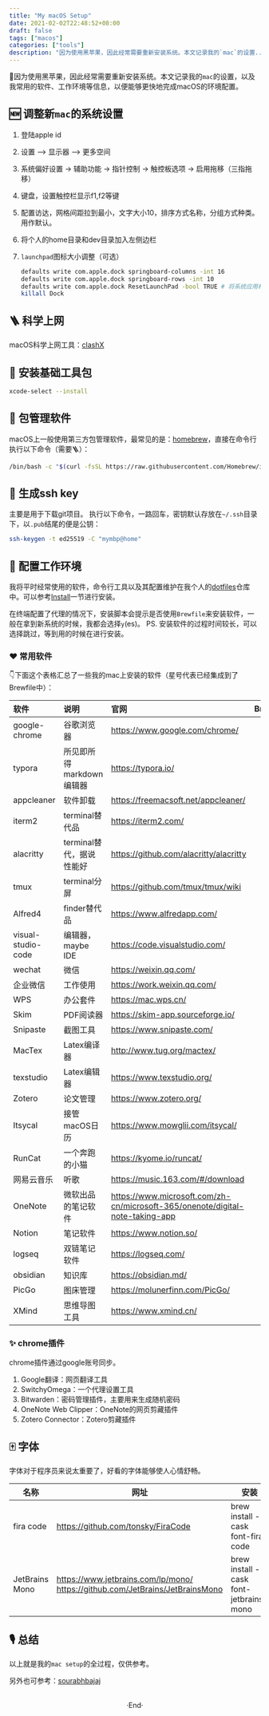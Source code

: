 ```yaml
---
title: "My macOS Setup"
date: 2021-02-02T22:48:52+08:00
draft: false
tags: ["macos"]
categories: ["tools"]
description: "因为使用黑苹果，因此经常需要重新安装系统。本文记录我的`mac`的设置..."
---
```


📝因为使用黑苹果，因此经常需要重新安装系统。本文记录我的`mac`的设置，以及我常用的软件、工作环境等信息，以便能够更快地完成macOS的环境配置。

## 🆕 调整新`mac`的系统设置

1. 登陆apple id

2. 设置 --> 显示器 --> 更多空间

3. 系统偏好设置 -> 辅助功能 -> 指针控制 -> 触控板选项 -> 启用拖移（三指拖移）

4. 键盘，设置触控栏显示f1,f2等键

5. 配置访达，网格间距拉到最小，文字大小10，排序方式名称，分组方式种类。用作默认。

6. 将个人的home目录和dev目录加入左侧边栏

7. `launchpad`图标大小调整（可选）

   ```bash
   defaults write com.apple.dock springboard-columns -int 16
   defaults write com.apple.dock springboard-rows -int 10
   defaults write com.apple.dock ResetLaunchPad -bool TRUE # 将系统应用和用户应用分页
   killall Dock
   ```

## 🪜 科学上网

macOS科学上网工具：[clashX](https://github.com/yichengchen/clashX)

## 🔧 安装基础工具包

```bash
xcode-select --install
```

## 💼 包管理软件

macOS上一般使用第三方包管理软件，最常见的是：[homebrew](https://brew.sh/index_zh-cn)，直接在命令行执行以下命令（需要🪜）：

```bash
/bin/bash -c "$(curl -fsSL https://raw.githubusercontent.com/Homebrew/install/HEAD/install.sh)"
```

## 🌉 生成ssh key

主要是用于下载git项目。 执行以下命令，一路回车，密钥默认存放在`~/.ssh`目录下，以`.pub`结尾的便是公钥：

```bash
ssh-keygen -t ed25519 -C "mymbp@home"
```

## 📃 配置工作环境

我将平时经常使用的软件，命令行工具以及其配置维护在我个人的[dotfiles](git@github.com:oops-lgtm/dotfiles.git)仓库中。可以参考[Install](https://github.com/oops-lgtm/dotfiles#install)一节进行安装。

在终端配置了代理的情况下，安装脚本会提示是否使用`Brewfile`来安装软件，一般在拿到新系统的时候，我都会选择`y`(es)。
PS. 安装软件的过程时间较长，可以选择跳过，等到用的时候在进行安装。

### ❤️ 常用软件

👇下面这个表格汇总了一些我的mac上安装的软件（星号代表已经集成到了Brewfile中）：

| 软件               | 说明                     | 官网                                                         | Brewfile |
| :----------------- | :----------------------- | :----------------------------------------------------------- | :------: |
| google-chrome      | 谷歌浏览器               | https://www.google.com/chrome/                               |          |
| typora             | 所见即所得markdown编辑器 | https://typora.io/                                           |    *     |
| appcleaner         | 软件卸载                 | https://freemacsoft.net/appcleaner/                          |    *     |
| iterm2             | terminal替代品           | https://iterm2.com/                                          |    *     |
| alacritty          | terminal替代，据说性能好 | https://github.com/alacritty/alacritty                       |    *     |
| tmux               | terminal分屏             | https://github.com/tmux/tmux/wiki                            |    *     |
| Alfred4            | finder替代品             | https://www.alfredapp.com/                                   |    *     |
| visual-studio-code | 编辑器，maybe IDE        | https://code.visualstudio.com/                               |    *     |
| wechat             | 微信                     | https://weixin.qq.com/                                       |          |
| 企业微信           | 工作使用                 | https://work.weixin.qq.com/                                  |          |
| WPS                | 办公套件                 | https://mac.wps.cn/                                          |          |
| Skim               | PDF阅读器                | https://skim-app.sourceforge.io/                             |          |
| Snipaste           | 截图工具                 | https://www.snipaste.com/                                    |    *     |
| MacTex             | Latex编译器              | http://www.tug.org/mactex/                                   |          |
| texstudio          | Latex编辑器              | https://www.texstudio.org/                                   |          |
| Zotero             | 论文管理                 | https://www.zotero.org/                                      |    *     |
| Itsycal            | 接管macOS日历            | https://www.mowglii.com/itsycal/                             |          |
| RunCat             | 一个奔跑的小猫           | https://kyome.io/runcat/                                     |    *     |
| 网易云音乐         | 听歌                     | https://music.163.com/#/download                             |    *     |
| OneNote            | 微软出品的笔记软件       | https://www.microsoft.com/zh-cn/microsoft-365/onenote/digital-note-taking-app |    *     |
| Notion             | 笔记软件                 | https://www.notion.so/                                       |    *     |
| logseq             | 双链笔记软件             | https://logseq.com/                                          |    *     |
| obsidian           | 知识库                   | https://obsidian.md/                                         |    *     |
| PicGo              | 图床管理                 | https://molunerfinn.com/PicGo/                               |    *     |
| XMind              | 思维导图工具             | https://www.xmind.cn/                                        |          |

### ✨ chrome插件

chrome插件通过google账号同步。

1. Google翻译：网页翻译工具
2. SwitchyOmega：一个代理设置工具
3. Bitwarden：密码管理插件，主要用来生成随机密码
4. OneNote Web Clipper：OneNote的网页剪藏插件
5. Zotero Connector：Zotero剪藏插件

## 🀄️ 字体

字体对于程序员来说太重要了，好看的字体能够使人心情舒畅。

| 名称           | 网址                                                         | 安装                                    | Brewfile |
| -------------- | ------------------------------------------------------------ | --------------------------------------- | :------: |
| fira code      | https://github.com/tonsky/FiraCode                           | brew install --cask font-fira-code      |    *     |
| JetBrains Mono | https://www.jetbrains.com/lp/mono/<br />https://github.com/JetBrains/JetBrainsMono | brew install --cask font-jetbrains-mono |          |

## 🎙️ 总结

以上就是我的`mac setup`的全过程，仅供参考。

另外也可参考：[sourabhbajaj](https://sourabhbajaj.com/mac-setup/)

<br>

<center>  ·End·  </center>